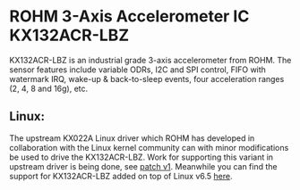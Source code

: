 # ROHM 3-Axis Accelerometer IC KX132ACR-LBZ

KX132ACR-LBZ is an industrial grade 3-axis accelerometer from ROHM. The sensor features include variable ODRs, I2C and SPI control, FIFO with watermark IRQ, wake-up & back-to-sleep events, four acceleration ranges (2, 4, 8 and 16g), etc.

## Linux:

The upstream KX022A Linux driver which ROHM has developed in collaboration with the Linux kernel community can with minor modifications be used to drive the KX132ACR-LBZ. Work for supporting this variant in upstream driver is being done, see [patch v1](https://lore.kernel.org/all/cover.1695819243.git.mazziesaccount@gmail.com/). Meanwhile you can find the support for KX132ACR-LBZ added on top of Linux v6.5 [here](https://github.com/RohmSemiconductor/Linux-Kernel-Sensor-Drivers/commits/kx132acr-lbz).

